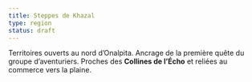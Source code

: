 ```yaml
---
title: Steppes de Khazal
type: region
status: draft
---
```


Territoires ouverts au nord d’Onalpita. Ancrage de la première quête du groupe d’aventuriers.
Proches des **Collines de l’Écho** et reliées au commerce vers la plaine.
